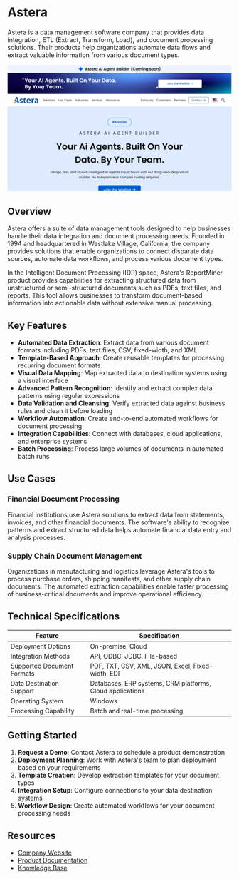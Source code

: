 
# Astera

Astera is a data management software company that provides data integration, ETL (Extract, Transform, Load), and document processing solutions. Their products help organizations automate data flows and extract valuable information from various document types.

![Astera](assets\astera.png)


## Overview

Astera offers a suite of data management tools designed to help businesses handle their data integration and document processing needs. Founded in 1994 and headquartered in Westlake Village, California, the company provides solutions that enable organizations to connect disparate data sources, automate data workflows, and process various document types.

In the Intelligent Document Processing (IDP) space, Astera's ReportMiner product provides capabilities for extracting structured data from unstructured or semi-structured documents such as PDFs, text files, and reports. This tool allows businesses to transform document-based information into actionable data without extensive manual processing.

## Key Features

- **Automated Data Extraction**: Extract data from various document formats including PDFs, text files, CSV, fixed-width, and XML
- **Template-Based Approach**: Create reusable templates for processing recurring document formats
- **Visual Data Mapping**: Map extracted data to destination systems using a visual interface
- **Advanced Pattern Recognition**: Identify and extract complex data patterns using regular expressions
- **Data Validation and Cleansing**: Verify extracted data against business rules and clean it before loading
- **Workflow Automation**: Create end-to-end automated workflows for document processing
- **Integration Capabilities**: Connect with databases, cloud applications, and enterprise systems
- **Batch Processing**: Process large volumes of documents in automated batch runs

## Use Cases

### Financial Document Processing

Financial institutions use Astera solutions to extract data from statements, invoices, and other financial documents. The software's ability to recognize patterns and extract structured data helps automate financial data entry and analysis processes.

### Supply Chain Document Management

Organizations in manufacturing and logistics leverage Astera's tools to process purchase orders, shipping manifests, and other supply chain documents. The automated extraction capabilities enable faster processing of business-critical documents and improve operational efficiency.

## Technical Specifications

| Feature | Specification |
|---------|---------------|
| Deployment Options | On-premise, Cloud |
| Integration Methods | API, ODBC, JDBC, File-based |
| Supported Document Formats | PDF, TXT, CSV, XML, JSON, Excel, Fixed-width, EDI |
| Data Destination Support | Databases, ERP systems, CRM platforms, Cloud applications |
| Operating System | Windows |
| Processing Capability | Batch and real-time processing |

## Getting Started

1. **Request a Demo**: Contact Astera to schedule a product demonstration
2. **Deployment Planning**: Work with Astera's team to plan deployment based on your requirements
3. **Template Creation**: Develop extraction templates for your document types
4. **Integration Setup**: Configure connections to your data destination systems
5. **Workflow Design**: Create automated workflows for your document processing needs

## Resources

- [Company Website](https://www.astera.com/)
- [Product Documentation](https://www.astera.com/support/)
- [Knowledge Base](https://www.astera.com/knowledge-base/)
